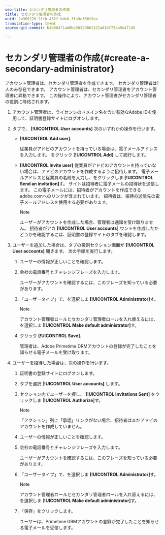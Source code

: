 ```yaml
---
seo-title: セカンダリ管理者の作成
title: セカンダリ管理者の作成
uuid: 2a360226-2fcb-432f-bdeb-3fa9ef0019ee
translation-type: tm+mt
source-git-commit: b4b50471ab0ba98329862322a61bf73aa9e471d5

---
```



# セカンダリ管理者の作成{#create-a-secondary-administrator}

アカウント管理者は、セカンダリ管理者を作成できます。 セカンダリ管理者は1人のみ存在できます。 アカウント管理者は、セカンダリ管理者をアカウント管理者に昇格できます。 この操作により、アカウント管理者がセカンダリ管理者の役割に降格されます。

1. アカウント管理者は、ライセンシのドメイン名を含む有効なAdobe IDを使用して、証明書登録サイトにログオンします。
1. タブで、 **[!UICONTROL User accounts]** 次のいずれかの操作を行います。

   * **[!UICONTROL Add user]**.

      従業員がアドビのアカウントを持っている場合は、電子メールアドレスを入力します。 をクリック **[!UICONTROL Add]** して続行します。

   * **[!UICONTROL Invite user]** 従業員がアドビのアカウントを持っていない場合は、アドビのアカウントを作成するように招待します。 電子メールアドレスと従業員の名前を入力し、をクリックしま **[!UICONTROL Send an invitation]**&#x200B;す。 サイトは招待者に電子メールの招待状を送信します。 この電子メールには、招待者がアカウントを作成できるadobe.comへのリンクが含まれています。 招待者は、招待の送信先の電子メールアドレスを使用する必要があります。

      >[!NOTE]
      >
      >ユーザーがアカウントを作成した場合、管理者は通知を受け取りません。 招待者がアカ **[!UICONTROL User accounts]** ウントを作成したかどうかを確認するには、証明書の登録サイトのタブを確認します。

1. ユーザーを追加した場合は、タブの役割セクション画面が **[!UICONTROL User accounts]** 開きます。 次の手順を実行します。

   1. ユーザーの情報が正しいことを確認します。
   1. 会社の電話番号とチャレンジフレーズを入力します。

      ユーザーがアカウントを確認するには、このフレーズを知っている必要があります。
   1. 「ユーザータイプ」で、を選択しま **[!UICONTROL Administrator]**&#x200B;す。

      >[!NOTE]
      >
      >アカウント管理者ロールとセカンダリ管理者ロールを入れ替えるには、を選択しま **[!UICONTROL Make default administrator]**&#x200B;す。

   1. クリック **[!UICONTROL Save]**.

      管理者は、Adobe Primetime DRMアカウントの登録が完了したことを知らせる電子メールを受け取ります。

1. ユーザーを招待した場合は、次の操作を行います。

   1. 証明書の登録サイトにログオンします。
   1. タブを選択 **[!UICONTROL User accounts]** します。
   1. セクション内でユーザーを探し、 **[!UICONTROL Invitations Sent]** をクリックしま **[!UICONTROL Authorize]**&#x200B;す。

      >[!NOTE]
      >
      >「アクション」列に「承認」リンクがない場合、招待者はまだアドビのアカウントを作成していません。

   1. ユーザーの情報が正しいことを確認します。
   1. 会社の電話番号とチャレンジフレーズを入力します。

      ユーザーがアカウントを確認するには、このフレーズを知っている必要があります。
   1. 「ユーザータイプ」で、を選択しま **[!UICONTROL Administrator]**&#x200B;す。

      >[!NOTE]
      >
      >アカウント管理者ロールとセカンダリ管理者ロールを入れ替えるには、を選択しま **[!UICONTROL Make default administrator]**&#x200B;す。

   1. 「保存」をクリックします。

      ユーザーは、Primetime DRMアカウントの登録が完了したことを知らせる電子メールを受信します。

